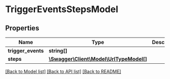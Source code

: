 # TriggerEventsStepsModel

## Properties
Name | Type | Description | Notes
------------ | ------------- | ------------- | -------------
**trigger_events** | **string[]** |  | 
**steps** | [**\Swagger\Client\Model\UrlTypeModel[]**](UrlTypeModel.md) |  | 

[[Back to Model list]](../README.md#documentation-for-models) [[Back to API list]](../README.md#documentation-for-api-endpoints) [[Back to README]](../README.md)


